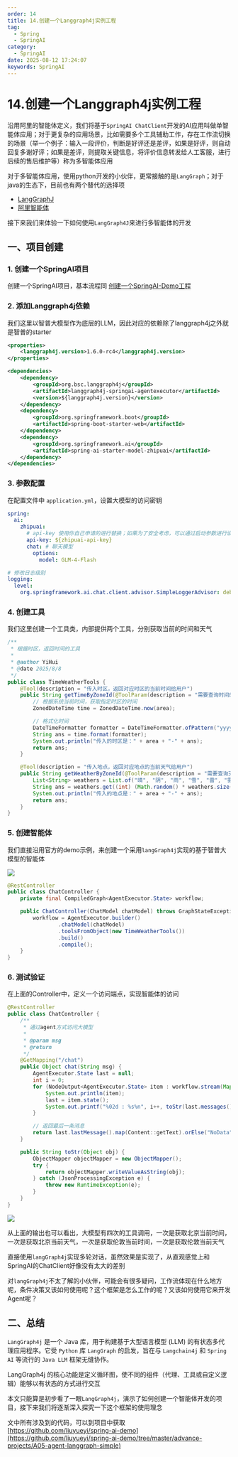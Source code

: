 ```yaml
---
order: 14
title: 14.创建一个Langgraph4j实例工程
tag:
  - Spring
  - SpringAI
category:
  - SpringAI
date: 2025-08-12 17:24:07
keywords: SpringAI
---
```


# 14.创建一个Langgraph4j实例工程

沿用阿里的智能体定义，我们将基于`SpringAI ChatClient`开发的AI应用叫做单智能体应用；对于更复杂的应用场景，比如需要多个工具辅助工作，存在工作流切换的场景（举一个例子：输入一段评价，判断是好评还是差评，如果是好评，则自动回复多谢好评；如果是差评，则提取关键信息，将评价信息转发给人工客服，进行后续的售后维护等）称为多智能体应用

对于多智能体应用，使用python开发的小伙伴，更常接触的是`LangGraph`；对于java的生态下，目前也有两个替代的选择项

- [LangGraphJ](https://github.com/langgraph4j/langgraph4j)
- [阿里智能体](https://java2ai.com/docs/1.0.0.2/get-started/agent/)

接下来我们来体验一下如何使用`LangGraph4J`来进行多智能体的开发

## 一、项目创建

### 1. 创建一个SpringAI项目

创建一个SpringAI项目，基本流程同 [创建一个SpringAI-Demo工程](01.创建一个SpringAI-Demo工程.md)

### 2. 添加Langgraph4j依赖

我们这里以智普大模型作为底层的LLM，因此对应的依赖除了langgraph4j之外就是智普的starter

```xml
<properties>
    <langgraph4j.version>1.6.0-rc4</langgraph4j.version>
</properties>

<dependencies>
    <dependency>
        <groupId>org.bsc.langgraph4j</groupId>
        <artifactId>langgraph4j-springai-agentexecutor</artifactId>
        <version>${langgraph4j.version}</version>
    </dependency>
    <dependency>
        <groupId>org.springframework.boot</groupId>
        <artifactId>spring-boot-starter-web</artifactId>
    </dependency>
    <dependency>
        <groupId>org.springframework.ai</groupId>
        <artifactId>spring-ai-starter-model-zhipuai</artifactId>
    </dependency>
</dependencies>
```

### 3. 参数配置

在配置文件中 `application.yml`，设置大模型的访问密钥

```yaml
spring:
  ai:
    zhipuai:
      # api-key 使用你自己申请的进行替换；如果为了安全考虑，可以通过启动参数进行设置
      api-key: ${zhipuai-api-key}
      chat: # 聊天模型
        options:
          model: GLM-4-Flash

# 修改日志级别
logging:
  level:
    org.springframework.ai.chat.client.advisor.SimpleLoggerAdvisor: debug
```

### 4. 创建工具

我们这里创建一个工具类，内部提供两个工具，分别获取当前的时间和天气

```java
/**
 * 根据时区，返回时间的工具
 *
 * @author YiHui
 * @date 2025/8/8
 */
public class TimeWeatherTools {
    @Tool(description = "传入时区，返回对应时区的当前时间给用户")
    public String getTimeByZoneId(@ToolParam(description = "需要查询时间的时区，如Asia/Shanghai, Europe/Paris") ZoneId area) {
        // 根据系统当前时间，获取指定时区的时间
        ZonedDateTime time = ZonedDateTime.now(area);

        // 格式化时间
        DateTimeFormatter formatter = DateTimeFormatter.ofPattern("yyyy-MM-dd HH:mm:ss");
        String ans = time.format(formatter);
        System.out.println("传入的时区是：" + area + "-" + ans);
        return ans;
    }

    @Tool(description = "传入地点，返回对应地点的当前天气给用户")
    public String getWeatherByZoneId(@ToolParam(description = "需要查询天气的地区，如北京、上海") String area) {
        List<String> weathers = List.of("晴", "阴", "雨", "雪", "雷", "雾");
        String ans = weathers.get((int) (Math.random() * weathers.size()));
        System.out.println("传入的地点是：" + area + "-" + ans);
        return ans;
    }
}
```

### 5. 创建智能体

我们直接沿用官方的demo示例，来创建一个采用`langGraph4j`实现的基于智普大模型的智能体

![](/imgs/column/springai/14-1.webp)

```java
@RestController
public class ChatController {
    private final CompiledGraph<AgentExecutor.State> workflow;

    public ChatController(ChatModel chatModel) throws GraphStateException {
        workflow = AgentExecutor.builder()
                .chatModel(chatModel)
                .toolsFromObject(new TimeWeatherTools())
                .build()
                .compile();
    }
}
```

### 6. 测试验证

在上面的Controller中，定义一个访问端点，实现智能体的访问

```java
@RestController
public class ChatController {
    /**
     * 通过agent方式访问大模型
     *
     * @param msg
     * @return
     */
    @GetMapping("/chat")
    public Object chat(String msg) {
        AgentExecutor.State last = null;
        int i = 0;
        for (NodeOutput<AgentExecutor.State> item : workflow.stream(Map.of("messages", new UserMessage(msg)))) {
            System.out.println(item);
            last = item.state();
            System.out.printf("%02d : %s%n", i++, toStr(last.messages()));
        }

        // 返回最后一条消息
        return last.lastMessage().map(Content::getText).orElse("NoData");
    }

    public String toStr(Object obj) {
        ObjectMapper objectMapper = new ObjectMapper();
        try {
            return objectMapper.writeValueAsString(obj);
        } catch (JsonProcessingException e) {
            throw new RuntimeException(e);
        }
    }
}
```
![](/imgs/column/springai/14-2.webp)

从上面的输出也可以看出，大模型有四次的工具调用，一次是获取北京当前时间，一次是获取北京当前天气，一次是获取伦敦当前时间，一次是获取伦敦当前天气

直接使用`langGraph4j`实现多轮对话，虽然效果是实现了，从直观感觉上和SpringAI的ChatClient好像没有太大的差别

对`langGraph4j`不太了解的小伙伴，可能会有很多疑问，工作流体现在什么地方呢，条件决策又该如何使用呢？这个框架是怎么工作的呢？又该如何使用它来开发Agent呢？

## 二、总结

`LangGraph4j` 是一个 Java 库，用于构建基于大型语言模型 (LLM) 的有状态多代理应用程序。它受 `Python` 库 `LangGraph` 的启发，旨在与 `Langchain4j` 和 `Spring AI` 等流行的 `Java LLM` 框架无缝协作。

LangGraph4j 的核心功能是定义循环图，使不同的组件（代理、工具或自定义逻辑）能够以有状态的方式进行交互

本文只能算是初步看了一眼`LangGraph4j`，演示了如何创建一个智能体开发的项目，接下来我们将逐渐深入探究一下这个框架的使用理念

文中所有涉及到的代码，可以到项目中获取 [https://github.com/liuyueyi/spring-ai-demo](https://github.com/liuyueyi/spring-ai-demo/tree/master/advance-projects/A05-agent-langgraph-simple)
